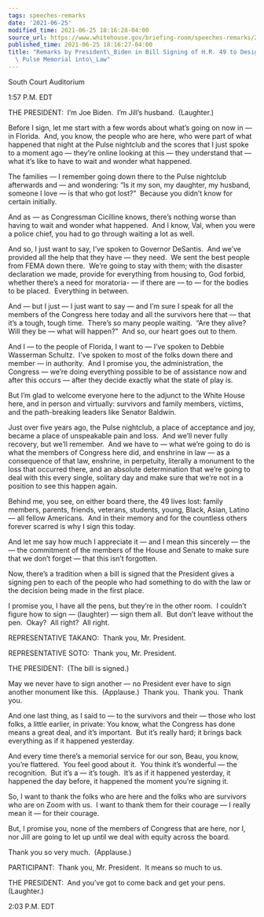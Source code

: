 ```yaml
---
tags: speeches-remarks
date: '2021-06-25'
modified_time: 2021-06-25 18:16:28-04:00
source_url: https://www.whitehouse.gov/briefing-room/speeches-remarks/2021/06/25/remarks-by-president-biden-in-bill-signing-of-h-r-49-to-designate-the-national-pulse-memorial-into-law/
published_time: 2021-06-25 18:16:27-04:00
title: "Remarks by President\_Biden in Bill Signing of H.R. 49 to Designate the National\
  \ Pulse Memorial into\_Law"
---
```

 
South Court Auditorium 

  
1:57 P.M. EDT  
  
THE PRESIDENT:  I’m Joe Biden.  I’m Jill’s husband.  (Laughter.)   
  
Before I sign, let me start with a few words about what’s going on now
in — in Florida.  And, you know, the people who are here, who were part
of what happened that night at the Pulse nightclub and the scores that I
just spoke to a moment ago — they’re online looking at this — they
understand that — what it’s like to have to wait and wonder what
happened.   
  
The families — I remember going down there to the Pulse nightclub
afterwards and — and wondering: “Is it my son, my daughter, my husband,
someone I love — is that who got lost?”  Because you didn’t know for
certain initially.   
  
And as — as Congressman Cicilline knows, there’s nothing worse than
having to wait and wonder what happened.  And I know, Val, when you were
a police chief, you had to go through waiting a lot as well.   
  
And so, I just want to say, I’ve spoken to Governor DeSantis.  And we’ve
provided all the help that they have — they need.  We sent the best
people from FEMA down there.  We’re going to stay with them; with the
disaster declaration we made, provide for everything from housing to,
God forbid, whether there’s a need for moratoria- — if there are — to —
for the bodies to be placed.  Everything in between.   
  
And — but I just — I just want to say — and I’m sure I speak for all the
members of the Congress here today and all the survivors here that —
that it’s a tough, tough time.  There’s so many people waiting.  “Are
they alive?  Will they be — what will happen?”  And so, our heart goes
out to them.   
  
And I — to the people of Florida, I want to — I’ve spoken to Debbie
Wasserman Schultz.  I’ve spoken to most of the folks down there and
member — in authority.  And I promise you, the administration, the
Congress — we’re doing everything possible to be of assistance now and
after this occurs — after they decide exactly what the state of play
is.  
  
But I’m glad to welcome everyone here to the adjunct to the White House
here, and in person and virtually: survivors and family members,
victims, and the path-breaking leaders like Senator Baldwin.   
  
Just over five years ago, the Pulse nightclub, a place of acceptance and
joy, became a place of unspeakable pain and loss.  And we’ll never fully
recovery, but we’ll remember.  And we have to — what we’re going to do
is what the members of Congress here did, and enshrine in law — as a
consequence of that law, enshrine, in perpetuity, literally a monument
to the loss that occurred there, and an absolute determination that
we’re going to deal with this every single, solitary day and make sure
that we’re not in a position to see this happen again.   
  
Behind me, you see, on either board there, the 49 lives lost: family
members, parents, friends, veterans, students, young, Black, Asian,
Latino — all fellow Americans.  And in their memory and for the
countless others forever scarred is why I sign this today.   
  
And let me say how much I appreciate it — and I mean this sincerely —
the — the commitment of the members of the House and Senate to make sure
that we don’t forget — that this isn’t forgotten.   
  
Now, there’s a tradition when a bill is signed that the President gives
a signing pen to each of the people who had something to do with the law
or the decision being made in the first place.   
  
I promise you, I have all the pens, but they’re in the other room.  I
couldn’t figure how to sign — (laughter) — sign them all.  But don’t
leave without the pen.  Okay?  All right?  All right.   
  
REPRESENTATIVE TAKANO:  Thank you, Mr. President.

REPRESENTATIVE SOTO:  Thank you, Mr. President.  
  
THE PRESIDENT:  (The bill is signed.)   
  
May we never have to sign another — no President ever have to sign
another monument like this.  (Applause.)  Thank you.  Thank you.  Thank
you.   
  
And one last thing, as I said to — to the survivors and their — those
who lost folks, a little earlier, in private: You know, what the
Congress has done means a great deal, and it’s important.  But it’s
really hard; it brings back everything as if it happened yesterday.   
  
And every time there’s a memorial service for our son, Beau, you know,
you’re flattered.  You feel good about it.  You think it’s wonderful —
the recognition.  But it’s a — it’s tough.  It’s as if it happened
yesterday, it happened the day before, it happened the moment you’re
signing it.   
  
So, I want to thank the folks who are here and the folks who are
survivors who are on Zoom with us.  I want to thank them for their
courage — I really mean it — for their courage.   
  
But, I promise you, none of the members of Congress that are here, nor
I, nor Jill are going to let up until we deal with equity across the
board.   
  
Thank you so very much.  (Applause.)  
  
PARTICIPANT:  Thank you, Mr. President.  It means so much to us.   
  
THE PRESIDENT:  And you’ve got to come back and get your pens. 
(Laughter.)   
  
2:03 P.M. EDT
